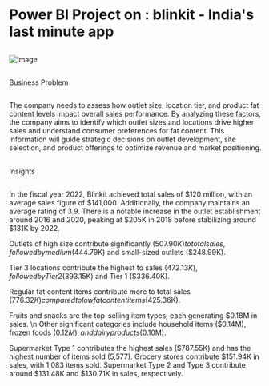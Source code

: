# Power BI Project on : blinkit - India's last minute app
##
![image](https://github.com/user-attachments/assets/cedaf58a-d647-43c9-869c-d768d4066b9b)
##
Business Problem
##
The company needs to assess how outlet size, location tier, and product fat content levels impact overall sales performance. 
By analyzing these factors, the company aims to identify which outlet sizes and locations drive higher sales and understand consumer preferences for fat content. 
This information will guide strategic decisions on outlet development, site selection, and product offerings to optimize revenue and market positioning.
##
Insights
##
In the fiscal year 2022, Blinkit achieved total sales of $120 million, with an average sales figure of $141,000. Additionally, the company maintains an average rating of 3.9.
There is a notable increase in the outlet establishment around 2016 and 2020, peaking at $205K in 2018 before stabilizing around $131K by 2022.

Outlets of high size contribute significantly ($507.90K) to total sales, followed by medium ($444.79K) and small-sized outlets ($248.99K).

Tier 3 locations contribute the highest to sales ($472.13K), followed by Tier 2 ($393.15K) and Tier 1 ($336.40K).

Regular fat content items contribute more to total sales ($776.32K) compared to low fat content items ($425.36K).

Fruits and snacks are the top-selling item types, each generating $0.18M in sales.
\n Other significant categories include household items ($0.14M), frozen foods ($0.12M), and dairy products ($0.10M).

Supermarket Type 1 contributes the highest sales ($787.55K) and has the highest number of items sold (5,577).
Grocery stores contribute $151.94K in sales, with 1,083 items sold.
Supermarket Type 2 and Type 3 contribute around $131.48K and $130.71K in sales, respectively.



